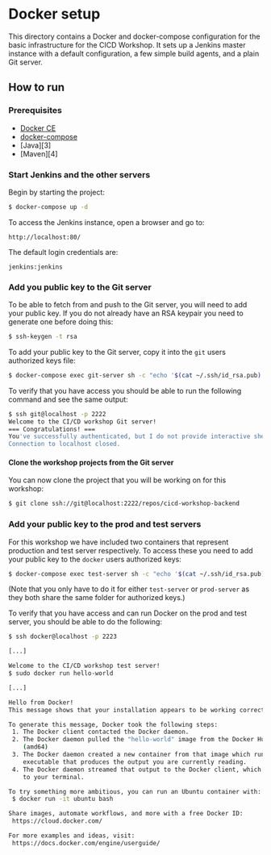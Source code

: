 # Docker setup

This directory contains a Docker and docker-compose configuration for the basic infrastructure
for the CICD Workshop. It sets up a Jenkins master instance with a default configuration, a few 
simple build agents, and a plain Git server.

## How to run

### Prerequisites

* [Docker CE][1]
* [docker-compose][2]
* [Java][3]
* [Maven][4] 

### Start Jenkins and the other servers

Begin by starting the project:

``` bash
$ docker-compose up -d
```

To access the Jenkins instance, open a browser and go to:
 
    http://localhost:80/

The default login credentials are:
 
    jenkins:jenkins

### Add you public key to the Git server

To be able to fetch from and push to the Git server, you will need to add your public key. If you do not already 
have an RSA keypair you need to generate one before doing this:

```bash
$ ssh-keygen -t rsa
```

To add your public key to the Git server, copy it into the `git` users authorized keys file:

```bash
$ docker-compose exec git-server sh -c "echo '$(cat ~/.ssh/id_rsa.pub)' >> /etc/authorized_keys/git"
```

To verify that you have access you should be able to run the following command and see the same output:

```bash
$ ssh git@localhost -p 2222
Welcome to the CI/CD workshop Git server!
=== Congratulations! ===
You've successfully authenticated, but I do not provide interactive shell access.
Connection to localhost closed.
```

#### Clone the workshop projects from the Git server

You can now clone the project that you will be working on for this workshop:

```bash
$ git clone ssh://git@localhost:2222/repos/cicd-workshop-backend
```

### Add your public key to the prod and test servers

For this workshop we have included two containers that represent production and test server respectively.
To access these you need to add your public key to the `docker` users authorized keys:

```bash
$ docker-compose exec test-server sh -c "echo '$(cat ~/.ssh/id_rsa.pub)' >> /etc/authorized_keys/docker"
```

(Note that you only have to do it for either `test-server` or `prod-server` as they both share the same folder for authorized keys.)

To verify that you have access and can run Docker on the prod and test server, you should be able to do the following:

```bash
$ ssh docker@localhost -p 2223

[...]

Welcome to the CI/CD workshop test server!
$ sudo docker run hello-world

[...]

Hello from Docker!
This message shows that your installation appears to be working correctly.

To generate this message, Docker took the following steps:
 1. The Docker client contacted the Docker daemon.
 2. The Docker daemon pulled the "hello-world" image from the Docker Hub.
    (amd64)
 3. The Docker daemon created a new container from that image which runs the
    executable that produces the output you are currently reading.
 4. The Docker daemon streamed that output to the Docker client, which sent it
    to your terminal.

To try something more ambitious, you can run an Ubuntu container with:
 $ docker run -it ubuntu bash

Share images, automate workflows, and more with a free Docker ID:
 https://cloud.docker.com/

For more examples and ideas, visit:
 https://docs.docker.com/engine/userguide/
```

[1]: https://docs.docker.com/engine/installation/
[2]: https://docs.docker.com/compose/install/
